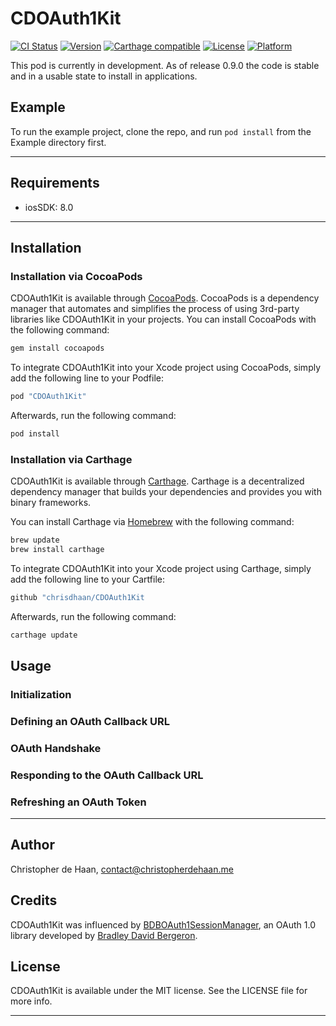 # CDOAuth1Kit

[![CI Status](http://img.shields.io/travis/chrisdhaan/CDOAuth1Kit.svg?style=flat)](https://travis-ci.org/chrisdhaan/CDOAuth1Kit)
[![Version](https://img.shields.io/cocoapods/v/CDOAuth1Kit.svg?style=flat)](http://cocoapods.org/pods/CDOAuth1Kit)
[![Carthage compatible](https://img.shields.io/badge/Carthage-compatible-4BC51D.svg?style=flat)](https://github.com/Carthage/Carthage)
[![License](https://img.shields.io/cocoapods/l/CDOAuth1Kit.svg?style=flat)](http://cocoapods.org/pods/CDOAuth1Kit)
[![Platform](https://img.shields.io/cocoapods/p/CDOAuth1Kit.svg?style=flat)](http://cocoapods.org/pods/CDOAuth1Kit)

This pod is currently in development. As of release 0.9.0 the code is stable and in a usable state to install in applications.

## Example

To run the example project, clone the repo, and run `pod install` from the Example directory first.

---

## Requirements

- iosSDK: 8.0

---

## Installation

### Installation via CocoaPods

CDOAuth1Kit is available through [CocoaPods](http://cocoapods.org). CocoaPods is a dependency manager that automates and simplifies the process of using 3rd-party libraries like CDOAuth1Kit in your projects. You can install CocoaPods with the following command:

```ruby
gem install cocoapods
```

To integrate CDOAuth1Kit into your Xcode project using CocoaPods, simply add the following line to your Podfile:

```ruby
pod "CDOAuth1Kit"
```

Afterwards, run the following command:

```ruby
pod install
```

### Installation via Carthage

CDOAuth1Kit is available through [Carthage](https://github.com/Carthage/Carthage). Carthage is a decentralized dependency manager that builds your dependencies and provides you with binary frameworks.

You can install Carthage via [Homebrew](http://brew.sh) with the following command:

```ruby
brew update
brew install carthage
```

To integrate CDOAuth1Kit into your Xcode project using Carthage, simply add the following line to your Cartfile:

```ruby
github "chrisdhaan/CDOAuth1Kit
```

Afterwards, run the following command:

```ruby
carthage update
```

## Usage

### Initialization

### Defining an OAuth Callback URL

### OAuth Handshake

### Responding to the OAuth Callback URL

### Refreshing an OAuth Token

---

## Author

Christopher de Haan, contact@christopherdehaan.me

## Credits

CDOAuth1Kit was influenced by [BDBOAuth1SessionManager](https://github.com/bdbergeron/BDBOAuth1Manager), an OAuth 1.0 library developed by [Bradley David Bergeron](https://www.bradbergeron.com).

## License

CDOAuth1Kit is available under the MIT license. See the LICENSE file for more info.

---
